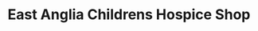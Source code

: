 ---
title: "East Anglia Childrens Hospice Shop"
url: /cambridge/east-anglia-childrens-hospice-shop/
shop: Gebrauchtwaren
---